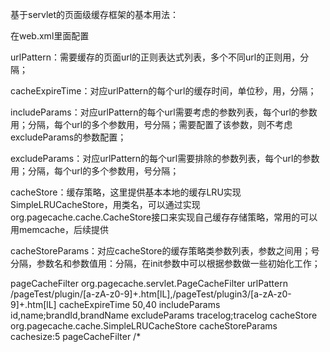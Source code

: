 基于servlet的页面级缓存框架的基本用法：

在web.xml里面配置

urlPattern：需要缓存的页面url的正则表达式列表，多个不同url的正则用，分隔；

cacheExpireTime：对应urlPattern的每个url的缓存时间，单位秒，用，分隔；

includeParams：对应urlPattern的每个url需要考虑的参数列表，每个url的参数用；分隔，每个url的多个参数用，号分隔；需要配置了该参数，则不考虑excludeParams的参数配置；

excludeParams：对应urlPattern的每个url需要排除的参数列表，每个url的参数用；分隔，每个url的多个参数用，号分隔；

cacheStore：缓存策略，这里提供基本本地的缓存LRU实现SimpleLRUCacheStore，用类名，可以通过实现org.pagecache.cache.CacheStore接口来实现自己缓存存储策略，常用的可以用memcache，后续提供

cacheStoreParams：对应cacheStore的缓存策略类参数列表，参数之间用；号分隔，参数名和参数值用：分隔，在init参数中可以根据参数做一些初始化工作；



<filter>
	<filter-name>pageCacheFilter</filter-name>
	<filter-class>org.pagecache.servlet.PageCacheFilter</filter-class>
	<init-param>
		<param-name>urlPattern</param-name>
		<param-value>/pageTest/plugin/[a-zA-z0-9]+.htm[lL],/pageTest/plugin3/[a-zA-z0-9]+.htm[lL]</param-value>
	</init-param>
	<init-param>
		<param-name>cacheExpireTime</param-name>
		<param-value>50,40</param-value>
	</init-param>
	<init-param>
		<param-name>includeParams</param-name>
		<param-value>id,name;brandId,brandName</param-value>
	</init-param>
	<init-param>
		<param-name>excludeParams</param-name>
		<param-value>tracelog;tracelog</param-value>
	</init-param>
	<init-param>
		<param-name>cacheStore</param-name>
		<param-value>org.pagecache.cache.SimpleLRUCacheStore</param-value>
	</init-param>	
			<init-param>
		<param-name>cacheStoreParams</param-name>
		<param-value>cachesize:5</param-value>
	</init-param>			
</filter>

<filter-mapping>
	<filter-name>pageCacheFilter</filter-name>
	<url-pattern>/*</url-pattern>
</filter-mapping>
